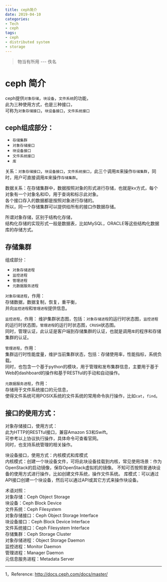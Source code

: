 ```yaml
---
title: ceph简介
date: 2019-04-10
categories:
- Tech
- ceph
tags:
- ceph
- distributed system
- storage
---
```


> 物当有所用 --- 佚名

# ceph 简介

ceph提供`对象存储`，`块设备`，`文件系统`的功能，  
此为三种使用方式，也是三种接口，  
可称为`对象存储接口`，`块设备接口`，`文件系统接口`  

## ceph组成部分：  
- `存储集群`  
- `对象存储接口`  
- `块设备接口`  
- `文件系统接口`  
- `库`  

关系：`对象存储接口`，`块设备接口`，`文件系统接口`，此三个调用`库`来操作`存储集群`，同时，用户可直接调用`库`来操作`存储集群`。

数据关系：在存储集群中，数据按照对象的形式进行存储，也就是kv方式，每个对象有一个对象名和ID，用于查询和标示此对象。  
各个接口存入的数据都是按照对象进行存储的。  
所以，同一个存储集群可以提供给所有的接口作数据存储。  


所谓对象存储，区别于结构化存储，  
结构化存储的实现形式一般是数据表，比如MySQL，ORACLE等这些结构化数据库的存储方式。  



## 存储集群

组成部分：  
- `对象存储进程`  
- `监控进程`  
- `管理进程`  
- `元数据服务进程`

`对象存储进程`，作用：  
存储数据，数据复制，恢复，重平衡，  
并向`监控进程`和`管理进程`提供信息。

`监控进程`，作用：
维护集群状态图，包括：`对象存储进程`的运行时状态图，`监控进程`的运行时状态图，`管理进程`的运行时状态图，`CRUSH`状态图。  
同时，管理认证，此认证是客户端到存储集群的认证，也就是调用`库`的程序和存储集群的认证。

`管理进程`，作用：  
集群运行时性能度量，维护当前集群状态，包括：存储使用率，性能指标，系统负载。  
同时，也包含一个基于python的模块，用于管理和发布集群信息，主要用于基于Web的dashboard的操作和基于RESTful的手动和自动操作。

`元数据服务进程`，作用：  
存储用于文件系统接口的元信息，  
使得文件系统可用POSIX系统的文件系统的常用命令执行操作，比如`cat`，`find`。

## 接口的使用方式：
对象存储接口，使用方式：  
此为HTTP的RESTful接口，兼容Amazon S3和Swift。  
可参考以上协议执行操作，具体命令可查看官网。  
同时，也支持系统管理的相关操作。  

块设备接口，使用方式：内核模式和库模式  
内核模式：创建一个块设备文件，可将此块设备挂载到内核，常见使用场景：作为OpenStack的启动镜像，保存OpenStack虚拟机的镜像。
不知可否按照普通块设备的使用方式进行操作，比如创建文件系统，操作文件系统。
库模式：可以通过API接口创建一个块设备，然后可以通过API或其它方式来操作块设备。  

术语对照：  
对象存储：Ceph Object Storage   
块设备：Ceph Block Device  
文件系统：Ceph Filesystem  
对象存储接口：Ceph Object Storage Interface   
块设备接口：Ceph Block Device Interface   
文件系统接口：Ceph Filesystem Interface   
存储集群：Ceph Storage Cluster  
对象存储进程：Object Storage Daemon  
监控进程：Monitor Daemon  
管理进程：Manager Daemon  
元信息服务进程：Metadata Server  

---
1，Reference: http://docs.ceph.com/docs/master/


